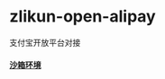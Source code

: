 # zlikun-open-alipay

支付宝开放平台对接


#### [沙箱环境](https://openhome.alipay.com/platform/appDaily.htm)



